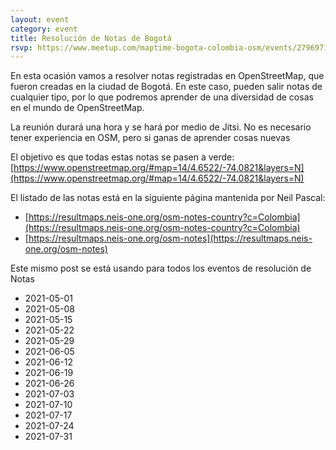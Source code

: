 ```yaml
---
layout: event
category: event
title: Resolución de Notas de Bogotá
rsvp: https://www.meetup.com/maptime-bogota-colombia-osm/events/279697165/
---
```


En esta ocasión vamos a resolver notas registradas en OpenStreetMap, que fueron creadas en la ciudad de Bogotá.
En este caso, pueden salir notas de cualquier tipo, por lo que podremos aprender de una diversidad de cosas en el mundo de OpenStreetMap.

La reunión durará una hora y se hará por medio de Jitsi.
No es necesario tener experiencia en OSM, pero si ganas de aprender cosas nuevas

El objetivo es que todas estas notas se pasen a verde:
[https://www.openstreetmap.org/#map=14/4.6522/-74.0821&layers=N](https://www.openstreetmap.org/#map=14/4.6522/-74.0821&layers=N)

El listado de las notas está en la siguiente página mantenida por Neil Pascal:

 * [https://resultmaps.neis-one.org/osm-notes-country?c=Colombia](https://resultmaps.neis-one.org/osm-notes-country?c=Colombia)
 * [https://resultmaps.neis-one.org/osm-notes](https://resultmaps.neis-one.org/osm-notes)

Este mismo post se está usando para todos los eventos de resolución de Notas

* 2021-05-01
* 2021-05-08
* 2021-05-15
* 2021-05-22
* 2021-05-29
* 2021-06-05
* 2021-06-12
* 2021-06-19
* 2021-06-26
* 2021-07-03
* 2021-07-10
* 2021-07-17
* 2021-07-24
* 2021-07-31
